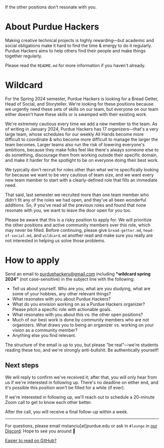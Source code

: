 If the other positions don't resonate with you.

# About Purdue Hackers

Making creative technical projects is highly rewarding—but academic and social obligations make it hard to find the time & energy to do it regularly. Purdue Hackers aims to help others find their people and make things together regularly.

Please read the `README.md` for more information if you haven't already.

# Wildcard

For the Spring 2024 semester, Purdue Hackers is looking for a Bread Getter, Head of Social, and Storyteller. We're looking for these positions because we urgently need these sets of skills on our team, but everyone on our team either doesn't have these skills or is swamped with their existing work.

We're extremely cautious every time we add a new member to the team. As of writing in January 2024, Purdue Hackers has 17 organizers—that's a very large team, whose schedules for our weekly All Hands become more difficult to coordinate & who become more difficult to manage the larger the team becomes. Larger teams also run the risk of lowering everyone's ambitions, because they make folks feel like there's always someone else to do something, discourage them from working outside their specific domain, and make it harder for the spotlight to be on everyone doing their best work.

We typically don't recruit for roles other than what we're specifically looking for because we want to be very cautious of team size, and we want every new team member to start with a clearly-defined role that fills an immediate need.

That said, last semester we recruited more than one team member who didn't fit any of the roles we had open, and they've all been wonderful additions. So, if you've read all the previous roles and found that none resonate with you, we want to leave the door open for you too.

Please be aware that this is a risky position to apply for. We will prioritize the other positions and active community members over this role, which may never be filled. Before continuing, please give `bread-getter.md`, `head-of-social.md`, and `wildcard.md` another read and make sure you really are not interested in helping us solve those problems.

# How to apply

Send an email to purduehackers@gmail.com including **"wildcard spring 2024"** (not case-sensitive) in the subject line with the following:

- Tell us about yourself. Who are you, what are you studying, what are some of your hobbies, any other relevant things?
- What resonates with you about Purdue Hackers?
- What do you envision working on as a Purdue Hackers organizer? Please pitch a specific role with actionable goals.
- What resonates with you about this vs. the other open positions?
- Much of our best work is done by community members who are not organizers. What draws you to being an organizer vs. working on your vision as a community member?
- Anything else you find relevant.

The structure of the email is up to you, but please "be real"—we're students reading these too, and we're strongly anti-bullshit. Be authentically yourself!

## Next steps

We will reply to confirm we've received it; after that, you will only hear from us if we're interested in following up. There's no deadline on either end, and it's possible this position won't be filled for a while (if ever).

If we're interested in following up, we'll reach out to schedule a 20-minute Zoom call to get to know each other better.

After the call, you will receive a final follow-up within a week.

---

For questions, please email mstanciu[at]purdue.edu or ask in `#lounge` in [our Discord](https://puhack.horse/discord). Hope to see you around 💛

[Easier to read on GitHub?](https://github.com/purduehackers/organize/blob/main/directory/wildcard.md)
